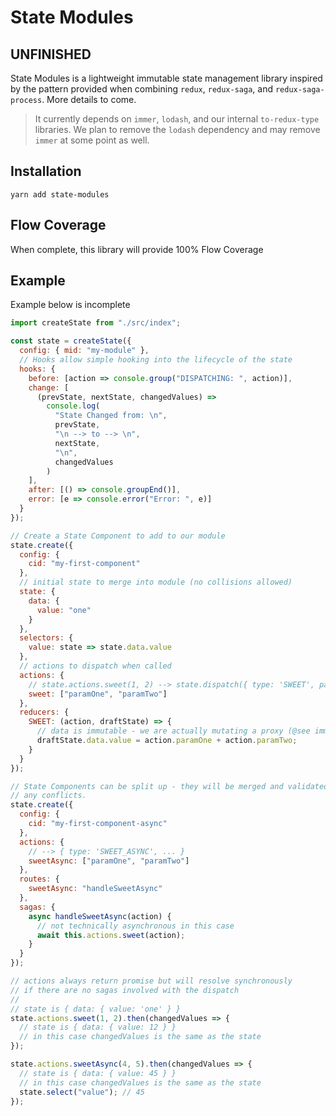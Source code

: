 # State Modules

## UNFINISHED

State Modules is a lightweight immutable state management library inspired by the pattern provided when combining `redux`, `redux-saga`, and `redux-saga-process`. More details to come.

> It currently depends on `immer`, `lodash`, and our internal `to-redux-type` libraries. We plan to remove the `lodash` dependency and may remove `immer` at some point as well.

## Installation

```
yarn add state-modules
```

## Flow Coverage

When complete, this library will provide 100% Flow Coverage

## Example

Example below is incomplete

```javascript
import createState from "./src/index";

const state = createState({
  config: { mid: "my-module" },
  // Hooks allow simple hooking into the lifecycle of the state
  hooks: {
    before: [action => console.group("DISPATCHING: ", action)],
    change: [
      (prevState, nextState, changedValues) =>
        console.log(
          "State Changed from: \n",
          prevState,
          "\n --> to --> \n",
          nextState,
          "\n",
          changedValues
        )
    ],
    after: [() => console.groupEnd()],
    error: [e => console.error("Error: ", e)]
  }
});

// Create a State Component to add to our module
state.create({
  config: {
    cid: "my-first-component"
  },
  // initial state to merge into module (no collisions allowed)
  state: {
    data: {
      value: "one"
    }
  },
  selectors: {
    value: state => state.data.value
  },
  // actions to dispatch when called
  actions: {
    // state.actions.sweet(1, 2) --> state.dispatch({ type: 'SWEET', paramOne: 1, paramTwo: 2 })
    sweet: ["paramOne", "paramTwo"]
  },
  reducers: {
    SWEET: (action, draftState) => {
      // data is immutable - we are actually mutating a proxy (@see immer)
      draftState.data.value = action.paramOne + action.paramTwo;
    }
  }
});

// State Components can be split up - they will be merged and validated with errors thrown if there are
// any conflicts.
state.create({
  config: {
    cid: "my-first-component-async"
  },
  actions: {
    // --> { type: 'SWEET_ASYNC', ... }
    sweetAsync: ["paramOne", "paramTwo"]
  },
  routes: {
    sweetAsync: "handleSweetAsync"
  },
  sagas: {
    async handleSweetAsync(action) {
      // not technically asynchronous in this case
      await this.actions.sweet(action);
    }
  }
});

// actions always return promise but will resolve synchronously
// if there are no sagas involved with the dispatch
//
// state is { data: { value: 'one' } }
state.actions.sweet(1, 2).then(changedValues => {
  // state is { data: { value: 12 } }
  // in this case changedValues is the same as the state
});

state.actions.sweetAsync(4, 5).then(changedValues => {
  // state is { data: { value: 45 } }
  // in this case changedValues is the same as the state
  state.select("value"); // 45
});
```
